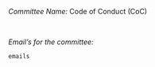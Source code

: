 *Committee Name:* Code of Conduct (CoC)

 

*Email’s for the committee:*

~~~~~~~~~~~~~~~~~~~~~~~~~~~~~~~~~~~~~~~~~~~~~~~~~~~~~~~~~~~~~~~~~~~~~~~~~~~~~~~~
emails
~~~~~~~~~~~~~~~~~~~~~~~~~~~~~~~~~~~~~~~~~~~~~~~~~~~~~~~~~~~~~~~~~~~~~~~~~~~~~~~~
